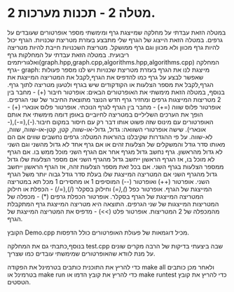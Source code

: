 # מטלה 2 - תכנות מערכות 2.
במטלה הזאת עבדתי על מחלקה שמייצגת גרף ומימשתי מספר אופרטורים שעובדים על גרפים.
במטלה הזאת הייצוג של הגרף שלי מתבצע בעזרת מטריצת שכנויות.
הגרף יכול להיות גרף מכוון ולא מכוון וגם גרף ממושקל.
מטריצת השכנויות חייבת להיות מטריצה ריבועית.
במטלה הזאת עבדתי על המחלקות גרף ואלגוריתמים(graph.hpp,graph.cpp,algorithms.hpp,algorithms.cpp)
המחלקה גרף- graph: מייצגת לנו את הגרף בעזרת מטריצת שכנויות ויש לנו מספר פעולות שאפשר לבצע על גרף כמו להדפיס את הגרף,לקבל את המטריצה המייצגת את הגרף,לקבל את מספר הצלעות או הקודקודים שיש בגרף ולטעון מטריצה לתוך גרף. בנוסף, במטלה הזאת מימשתי את האופרטורים הבאים:
אופרטור חיבור (+) - מחבר בין 2 מטריצות המייצגות גרפים ומחזיר גרף חדש הנוצר מתוצאת החיבור של שני הגרפים.
אופרטור פלוס שווה (=+) - מחבר בין הגרף לגרף הנוכחי.
אופרטור פלוס אונארי (+) - הופך את הערכים השליליים במטריצה לחיוביים
באופן דומה מימשתי את אותם האופרטורים עם מינוס שזה פשוט אותו דבר רק עם חיסור במקום חיבור.(-),(=-),(- אונארי).
שישה אופרטורי השוואה: גדול, גדול-או-שווה, קטן, קטן-או-שווה, שווה, לא-שווה. על פי ההגדרות שקיבלנו בהוראות המטלה:
גרפים נחשבים שווים אם הם מאותו סדר גודל והמשקלים של הצלעות זהים או אם גרף אחד לא גדול מהשני וגם השני לא גדול מהראשון.
גרף נחשב גדול מגרף אחר אם הגרף השני מוכל ממש בו. אם הגרף לא מוכל בו, אז הגרף הראשון ייחשב גדול מהגרף השני אם מספר הצלעות שלו גדול ממספר הצלעות בגרף השני. אם בכל זאת מספר הצלעות זהה, אז הגרף הראשון ייחשב גדול מהגרף השני אם המטריצה המייצגת שלו בעלת סדר גודל גבוה יותר משל הגרף השני.
אופרטור (++) ואופרטור (--) המוסיפים 1 או מחסירים 1 מכל תא במטריצה המייצגת של הגרף.
אופרטור כפל (*),(=*) וחילוק בסקלר (/),(=/) - הכפלת או חילוק המטריצה המייצגת של הגרף בסקלר.
אופרטור הכפלת גרפים (*) - מכפלה של המטריצות המייצגות של שני הגרפים. התוצאה היא מטריצה המייצגת גרף המתקבלת מהמכפלה של 2 המטריצות.
אופרטור פלט (>>) - מדפיס את המטריצה המייצגת של הגרף.


הקובץ Demo.cpp מכיל דוגמאות של פעולת האופרטורים כולל הדפסות.

בנוסף,כתבתי גם את המחלקה test.cpp שבה ביצעתי בדיקות של הרבה מקרים שונים על מנת לוודא שהאופרטורים שמימשתי עובדים כמו שצריך.

כדי להריץ את התוכנית כותבים בטרמינל את הפקודה make all ולאחר מכן כותבים בטרמינל או make run כדי להריץ את קובץ הדמו או make runtest כדי להריץ את קובץ הטסטים.






